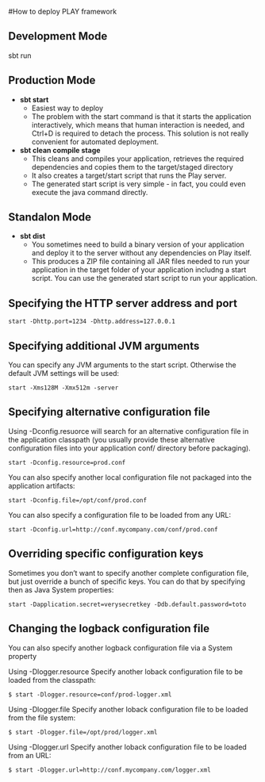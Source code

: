 #How to deploy PLAY framework


## Development Mode
sbt run

## Production Mode
* **sbt start**
	* Easiest way to deploy
	* The problem with the start command is that it starts the application interactively, 
	  which means that human interaction is needed, and Ctrl+D is required to detach the process. 
	  This solution is not really convenient for automated deployment.
* **sbt clean compile stage**
	* This cleans and compiles your application, retrieves the required dependencies and 
	  copies them to the target/staged directory
	* It also creates a target/start script that runs the Play server.
	* The generated start script is very simple - in fact, you could even execute the java command directly.
	
## Standalon Mode
* **sbt dist**
	* You sometimes need to build a binary version of your application and deploy it to the server 
	  without any dependencies on Play itself.
	* This produces a ZIP file containing all JAR files needed to run your application in the target folder 
	  of your application includng  a start script. You can use the generated start 
	  script to run your application.
	  
## Specifying the HTTP server address and port
```start -Dhttp.port=1234 -Dhttp.address=127.0.0.1```

## Specifying additional JVM arguments

You can specify any JVM arguments to the start script. Otherwise the default JVM settings will be used:

```start -Xms128M -Xmx512m -server```

## Specifying alternative configuration file

Using -Dconfig.resuorce will search for an alternative configuration file in the application classpath (you 
usually provide these alternative configuration files into your application conf/ directory 
before packaging).

```start -Dconfig.resource=prod.conf```

You can also specify another local configuration file not packaged into the application artifacts:

```start -Dconfig.file=/opt/conf/prod.conf```

You can also specify a configuration file to be loaded from any URL:

```start -Dconfig.url=http://conf.mycompany.com/conf/prod.conf```

## Overriding specific configuration keys

Sometimes you don’t want to specify another complete configuration file, but just override a bunch of specific keys. You can do that by specifying then as Java System properties:

```start -Dapplication.secret=verysecretkey -Ddb.default.password=toto```

## Changing the logback configuration file

You can also specify another logback configuration file via a System property

Using -Dlogger.resource
Specify another loback configuration file to be loaded from the classpath:

```$ start -Dlogger.resource=conf/prod-logger.xml```

Using -Dlogger.file
Specify another loback configuration file to be loaded from the file system:

```$ start -Dlogger.file=/opt/prod/logger.xml```

Using -Dlogger.url
Specify another loback configuration file to be loaded from an URL:

```$ start -Dlogger.url=http://conf.mycompany.com/logger.xml```




